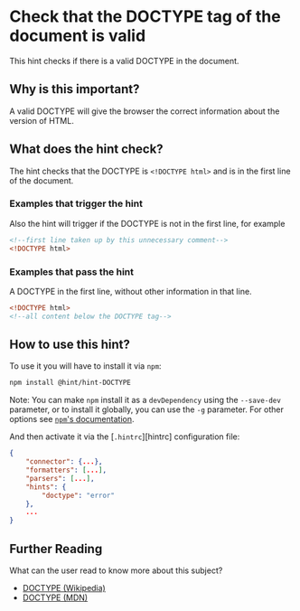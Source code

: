 # Check that the DOCTYPE tag of the document is valid

This hint checks if there is a valid DOCTYPE in the document.

## Why is this important?

A valid DOCTYPE will give the browser the correct information
about the version of HTML.

## What does the hint check?

The hint checks that the DOCTYPE is `<!DOCTYPE html>`
and is in the first line of the document.

### Examples that **trigger** the hint

Also the hint will trigger if the DOCTYPE is not in the first line, for example

```html
<!--first line taken up by this unnecessary comment-->
<!DOCTYPE html>
```

### Examples that **pass** the hint

A DOCTYPE in the first line, without other information in that line.

```html
<!DOCTYPE html>
<!--all content below the DOCTYPE tag-->
```

## How to use this hint?

To use it you will have to install it via `npm`:

```bash
npm install @hint/hint-DOCTYPE
```

Note: You can make `npm` install it as a `devDependency` using the `--save-dev`
parameter, or to install it globally, you can use the `-g` parameter. For
other options see
[`npm`'s documentation](https://docs.npmjs.com/cli/install).

And then activate it via the [`.hintrc`][hintrc]
configuration file:

```json
{
    "connector": {...},
    "formatters": [...],
    "parsers": [...],
    "hints": {
        "doctype": "error"
    },
    ...
}
```

## Further Reading

What can the user read to know more about this subject?

* [DOCTYPE (Wikipedia)][docwiki]
* [DOCTYPE (MDN)][docmdn]

<!-- Link labels: -->

[docwiki]: https://en.wikipedia.org/wiki/Document_type_declaration
[docmdn]: https://developer.mozilla.org/en-US/docs/Glossary/DOCTYPE
